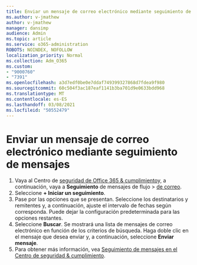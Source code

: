 ```yaml
---
title: Enviar un mensaje de correo electrónico mediante seguimiento de mensajes
ms.author: v-jmathew
author: v-jmathew
manager: dansimp
audience: Admin
ms.topic: article
ms.service: o365-administration
ROBOTS: NOINDEX, NOFOLLOW
localization_priority: Normal
ms.collection: Adm_O365
ms.custom:
- "9000760"
- "7391"
ms.openlocfilehash: a3d7edf0be0e7ddaf749399327868d7fdea9f980
ms.sourcegitcommit: 60c504f3ac187eaf1141b3ba701d9e0633bdd968
ms.translationtype: MT
ms.contentlocale: es-ES
ms.lasthandoff: 03/08/2021
ms.locfileid: "50552479"
---
```

# <a name="submit-an-email-message-using-message-trace"></a>Enviar un mensaje de correo electrónico mediante seguimiento de mensajes

1. Vaya al Centro de [seguridad de Office 365 & cumplimiento](https://go.microsoft.com/fwlink/p/?linkid=2077143)y, a continuación, vaya a **Seguimiento** de mensajes de flujo  >  [de correo](https://go.microsoft.com/fwlink/?linkid=2101048).
2. Seleccione **+ Iniciar un seguimiento**.
3. Pase por las opciones que se presentan. Seleccione los destinatarios y remitentes y, a continuación, ajuste el intervalo de fechas según corresponda. Puede dejar la configuración predeterminada para las opciones restantes.
4. Seleccione **Buscar**. Se mostrará una lista de mensajes de correo electrónico en función de los criterios de búsqueda. Haga doble clic en el mensaje que desea enviar y, a continuación, seleccione **Enviar mensaje**.
5. Para obtener más información, vea [Seguimiento de mensajes en el Centro de seguridad & cumplimiento](https://go.microsoft.com/fwlink/?linkid=2101557).
